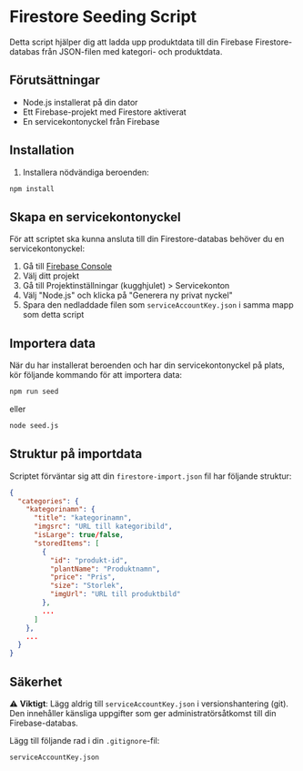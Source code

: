 # Firestore Seeding Script

Detta script hjälper dig att ladda upp produktdata till din Firebase Firestore-databas från JSON-filen med kategori- och produktdata.

## Förutsättningar

- Node.js installerat på din dator
- Ett Firebase-projekt med Firestore aktiverat
- En servicekontonyckel från Firebase

## Installation

1. Installera nödvändiga beroenden:

```bash
npm install
```

## Skapa en servicekontonyckel

För att scriptet ska kunna ansluta till din Firestore-databas behöver du en servicekontonyckel:

1. Gå till [Firebase Console](https://console.firebase.google.com/)
2. Välj ditt projekt
3. Gå till Projektinställningar (kugghjulet) > Servicekonton
4. Välj "Node.js" och klicka på "Generera ny privat nyckel"
5. Spara den nedladdade filen som `serviceAccountKey.json` i samma mapp som detta script

## Importera data

När du har installerat beroenden och har din servicekontonyckel på plats, kör följande kommando för att importera data:

```bash
npm run seed
```

eller

```bash
node seed.js
```

## Struktur på importdata

Scriptet förväntar sig att din `firestore-import.json` fil har följande struktur:

```json
{
  "categories": {
    "kategorinamn": {
      "title": "kategorinamn",
      "imgsrc": "URL till kategoribild",
      "isLarge": true/false,
      "storedItems": [
        {
          "id": "produkt-id",
          "plantName": "Produktnamn",
          "price": "Pris",
          "size": "Storlek",
          "imgUrl": "URL till produktbild"
        },
        ...
      ]
    },
    ...
  }
}
```

## Säkerhet

⚠️ **Viktigt**: Lägg aldrig till `serviceAccountKey.json` i versionshantering (git). Den innehåller känsliga uppgifter som ger administratörsåtkomst till din Firebase-databas.

Lägg till följande rad i din `.gitignore`-fil:

```
serviceAccountKey.json
``` 